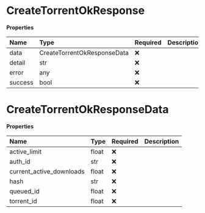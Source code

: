 # CreateTorrentOkResponse

**Properties**

| Name    | Type                        | Required | Description |
| :------ | :-------------------------- | :------- | :---------- |
| data    | CreateTorrentOkResponseData | ❌       |             |
| detail  | str                         | ❌       |             |
| error   | any                         | ❌       |             |
| success | bool                        | ❌       |             |

# CreateTorrentOkResponseData

**Properties**

| Name                     | Type  | Required | Description |
| :----------------------- | :---- | :------- | :---------- |
| active_limit             | float | ❌       |             |
| auth_id                  | str   | ❌       |             |
| current_active_downloads | float | ❌       |             |
| hash                     | str   | ❌       |             |
| queued_id                | float | ❌       |             |
| torrent_id               | float | ❌       |             |
